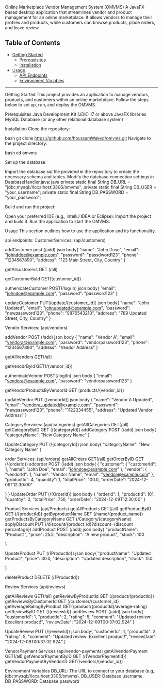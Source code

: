  
Online Marketplace Vendor Management System (OMVMS)
A JavaFX-based desktop application that streamlines vendor and product management for an online marketplace. It allows vendors to manage their profiles and products, while customers can browse products, place orders, and leave review

## Table of Contents

- [Getting Started](#getting-started)
  - [Prerequisites](#prerequisites)
  - [Installation](#installation)
- [Usage](#usage)
  - [API Endpoints](#api-endpoints)
  - [Environment Variables](#environment-variables)



---
Getting Started
This project provides an application to manage vendors, products, and customers within an online marketplace. Follow the steps below to set up, run, and deploy the OMVMS.


Prerequisites
Java Development Kit (JDK) 17 or above
JavaFX libraries
MySQL Database (or any other relational database system)

Installation
Clone the repository:

bash
git clone https://github.com/houssamWaked/omvms.git
Navigate to the project directory:

bash
cd omvms

Set up the database:

Import the database.sql file provided in the repository to create the necessary schema and tables.
Modify the database connection settings in DatabaseHandler.java:
java
private static final String DB_URL = "jdbc:mysql://localhost:3306/omvms";
private static final String DB_USER = "your_username";
private static final String DB_PASSWORD = "your_password";

Build and run the project:

Open your preferred IDE (e.g., IntelliJ IDEA or Eclipse).
Import the project and build it.
Run the application to start the OMVMS.




Usage
This section outlines how to use the application and its functionality.

api endpoints:
CustomerServices:
(api/customers)

addCustomer post (/add)
json body{
  "name": "John Dose",
  "email": "johnddoe@example.com",
  "password": "passdword123",
  "phone": "1234567890",
  "address": "123 Main Street, City, Country"
}


getAllcustomers GET (/all)

getCustomerById GET({customer_id})

authenicateCustomer POST(/log/In)
json body{
  "email": "johndoe@example.com",
  "password": "password123"
}

updateCustomer PUT(/update/{customer_id})
json body{
  "name": "John Updated",
  "email": "johnupdated@example.com",
  "password": "newpassword123",
  "phone": "9876543210",
  "address": "789 Updated Street, City, Country"
}


Vendor Services:
(api/vendors)

addVendor POST (/add)
json body {
  "name": "Vendor A",
  "email": "vendora@example.com",
  "password": "vendorpassword123",
  "phone": "1234567890",
  "address": "Vendor Address"
}

getAllVendors GET(/all)

getVenodrById GET(/{vendor_id})

authenicateVendor POST(/log/In)
json body {
  "email": "vendora@example.com",
  "password": "vendorpassword123"
}


getVendorProductsByVendorId GET (products/{vendor_id})

updateVendor PUT ({vendorId})
json body {
  "name": "Vendor A Updated",
  "email": "vendora_updated@example.com",
  "password": "newpassword123",
  "phone": "1122334455",
  "address": "Updated Vendor Address"
}



CategoryServices:
(api/categories)
getAllCategories GET(/all)
getCategoryByID GET (/{categoryId})
addCategory POST (/add)
json body{
  "categoryName": "New Category Name"
}

UpdateCategory PUT (/{categoryId})
json body{
  "categoryName": "New Category Name"
}

order Services:
(api/orders)
getAllOrders GET(/all)
getOrderByID GET (/{orderId})
addorder POST (/add)
json body{
{
    "customer": {
        "customerId": 1,
        "name": "John Doe",
        "email": "johndoe@example.com"
    },
     "vendor": {
        "vendorId": 1,
        "name": "Vendor Name",
        "email": "vendor@example.com"
    },
    "productId": 4,
    "quantity": 1,
    "totalPrice": 100.0,
   "orderDate": "2024-12-09T12:30:00"

}
}
UpdateOrder PUT (/{OrderId})
json body {
  "orderId": 1,
  "productId": 101,
  "quantity": 3,
  "totalPrice": 750,
  "orderDate": "2024-12-09T12:30:00"
}



Product Services
(api/Products)
getAllProducts GET(/all)
getProductByID GET (/{productId})
getByproductName GET (/name/{product_name})
getProductsByCategoryName GET (/Category/{categoryName)
applyDiscount PUT (/discount/{product_id}?discount={discount percantage})
addProduct POST (/add)
json body{
  "productName": "Product1",
  "price": 25.5,
  "description": "A new product",
  "stock": 100


}

UpdateProduct PUT (/{ProductId})
json body{
  "productName": "Updated Product",
  "price": 30.0,
  "description": "Updated description",
  "stock": 150
  

}

deleteProduct DELETE (/{ProductId})


Review Services
(api/reviews)

getAllReviews GET(/all)
getReviewByProductId GET (/product/{productId})
getReviewsByCustomerId GET (/customer/{customer_id}
getAverageRatingByProduct GET(/product/{productId}/average-rating)
getReviewByID GET (/{reviewId})
addReview POST (/add)
json body{
  "customerId": 1,
  "productId": 2,
  "rating": 5,
  "comment": "Updated review: Excellent product!",
  "reviewDate": "2024-12-09T00:37:02.924"
}

UpdateReview PUT (/{reviewId})
json body{
  "customerId": 1,
  "productId": 2,
  "rating": 5,
  "comment": "Updated review: Excellent product!",
  "reviewDate": "2024-12-09T00:37:02.924"
}




VendorPayment Services
(api/vendor-payments)
getAllVendorPayment GET(/all)
getVendorPaymentByID GET (/{VendorPaymentId})
getVendorPaymentByVendorID GET(/vendors/{vendor_id})





Environment Variables
DB_URL: The URL to connect to your database (e.g., jdbc:mysql://localhost:3306/omvms).
DB_USER: Database username.
DB_PASSWORD: Database password
